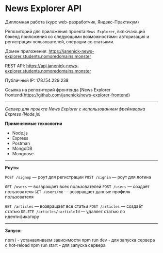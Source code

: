 # News Explorer API
Дипломная работа (курс web-разработчик,  Яндекс-Практикум)

Репозиторий для приложения проекта `News Explorer`, включающий бэкенд приложения со следующими возможностями: авторизация и регистрация пользователей, операции со статьями.
  
Домен приложения: https://janenick-news-explorer.students.nomoredomains.monster

REST API: https://api.janenick-news-explorer.students.nomoredomains.monster

Публичный IP: 178.154.229.238

Ссылка на репозиторий фронтенда [News Explorer frontend(https://github.com/janenick/news-explorer-frontend)

---------------
*Сервер для проекта News Explorer с использованием фреймворка Express (Node.js)*

**Применяемые технологии**
* Node.js
* Express
* Postman
* MongoDB
* Mongoose

---------------
**Роуты**

`POST /signup` — роут для регистрации 
`POST /signin` — роут для логина 

`GET /users` — возвращает всех пользователей 
`POST /users` — создаёт пользователя 
`GET /users/me` — возвращает данные профиля пользователя 

`GET /articles` — возвращает все статьи 
`POST /articles` — создаёт статью 
`DELETE /articles/:articleId` — удаляет статью по идентификатору 

---------------
**Запуск:**

npm i - устанавливаем зависимости 
npm run dev - для запуска сервера с hot-reload 
npm run start - для запуска сервера 

